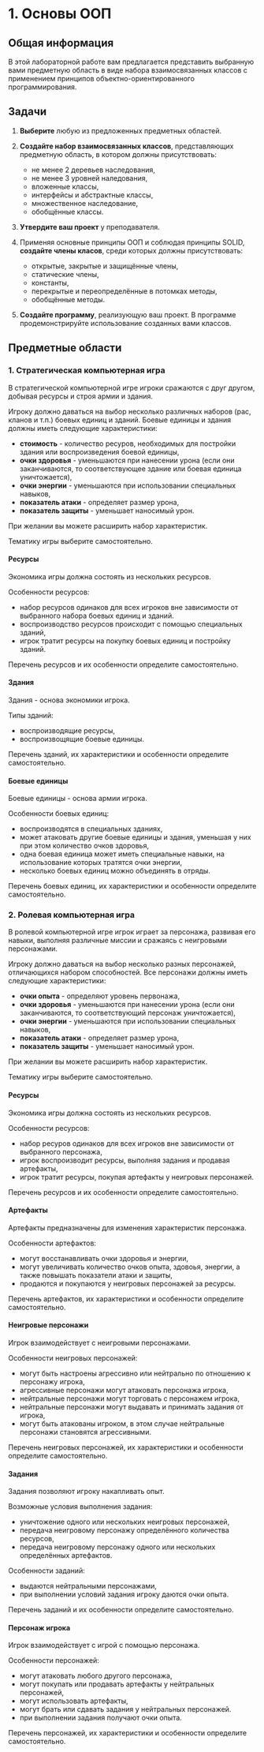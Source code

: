 # 1. Основы ООП

## Общая информация

В этой лабораторной работе вам предлагается представить выбранную вами 
предметную область в виде набора взаимосвязанных классов с применением
принципов объектно-ориентированного программирования.

## Задачи

1. **Выберите** любую из предложенных предметных областей.

2. **Создайте набор взаимосвязанных классов**, представляющих предметную 
область, в котором должны присутствовать:

    - не менее 2 деревьев наследования,
    - не менее 3 уровней наледования,
    - вложенные классы,
    - интерфейсы и абстрактные классы,
    - множественное наследование,
    - обобщённые классы.

3. **Утвердите ваш проект** у преподавателя.

4. Применяя основные принципы ООП и соблюдая принципы SOLID,
**создайте члены класов**, среди которых должны присутствовать:

    - открытые, закрытые и защищённые члены,
    - статические члены,
    - константы,
    - перекрытые и переопределённые в потомках методы,
    - обобщённые методы.

5. **Создайте программу**, реализующую ваш проект. В программе 
продемонстрируйте использование созданных вами классов.

## Предметные области

### 1. Стратегическая компьютерная игра

В стратегической компьютерной игре игроки сражаются с друг другом, добывая 
ресурсы и строя армии и здания.

Игроку должно даваться на выбор несколько различных наборов
(рас, кланов и т.п.) боевых единиц и зданий. Боевые единицы и здания должны 
иметь следующие характеристики:

- **стоимость** - количество ресуров, необходимых для постройки здания или 
воспроизведения боевой единицы,
- **очки здоровья** - уменьшаются при нанесении урона (если они 
заканчиваются, то соответствующее здание или боевая единица уничтожается),
- **очки энергии** - уменьшаются при использовании специальных навыков,
- **показатель атаки** - определяет размер урона,
- **показатель защиты** - уменьшает наносимый урон.

При желании вы можете расширить набор характеристик.

Тематику игры выберите самостоятельно.

#### Ресурсы

Экономика игры должна состоять из нескольких ресурсов.

Особенности ресурсов:

- набор ресурсов одинаков для всех игроков вне зависимости от выбранного набора 
боевых единиц и зданий.
- воспроизводство ресурсов происходит с помощью специальных зданий,
- игрок тратит ресурсы на покупку боевых единиц и постройку зданий.

Перечень ресурсов и их особенности определите самостоятельно.

#### Здания

Здания - основа экономики игрока.

Типы зданий:

- воспроизводящие ресурсы,
- воспроизвощящие боевые единицы.

Перечень зданий, их характеристики и особенности определите самостоятельно.

#### Боевые единицы

Боевые единицы - основа армии игрока.

Особенности боевых единиц:

- воспроизводятся в специальных зданиях,
- может атаковать другие боевые единицы и здания, уменьшая у них при этом 
количество очков здоровья,
- одна боевая единица может иметь специальные навыки, на использование 
которых тратятся очки энергии,
- несколько боевых единиц можно объединять в отряды.

Перечень боевых единиц, их характеристики и особенности определите 
самостоятельно.

### 2. Ролевая компьютерная игра

В ролевой компьютерной игре игрок играет за персонажа, развивая его навыки, 
выполняя различные миссии и сражаясь с неигровыми персонажами.

Игроку должно даваться на выбор несколько разных персонажей, отличающихся 
набором способностей. Все персонажи должны иметь следующие характеристики:

- **очки опыта** - определяют уровень первонажа,
- **очки здоровья** - уменьшаются при нанесении урона (если они заканчиваются,
то соответствующий персонаж уничтожается),
- **очки энергии** - уменьшаются при использовании специальных навыков,
- **показатель атаки** - определяет размер урона,
- **показатель защиты** - уменьшает наносимый урон.

При желании вы можете расширить набор характеристик.

Тематику игры выберите самостоятельно.

#### Ресурсы

Экономика игры должна состоять из нескольких ресурсов.

Особенности ресурсов:

- набор ресуров одинаков для всех игроков вне зависимости от выбранного 
персонажа,
- игрок воспроизводит ресурсы, выполняя задания и продавая артефакты,
- игрок тратит ресурсы, покупая артефакты у неигровых персонажей.

Перечень ресурсов и их особенности определите самостоятельно.

#### Артефакты

Артефакты предназначены для изменения характеристик персонажа.

Особенности артефактов:

- могут восстанавливать очки здоровья и энергии,
- могут увеличивать количество очков опыта, здовоья, энергии, а также 
повышать показатели атаки и защиты,
- продаются и покупаются у неигровых персонажей за ресурсы.

Перечень артефактов, их характеристики и особенности определите самостоятельно.

#### Неигровые персонажи

Игрок взаимодействует с неигровыми персонажами.

Особенности неигровых персонажей:

- могут быть настроены агрессивно или нейтрально по отношению к персонажу 
игрока,
- агрессивные персонажи могут атаковать персонажа игрока,
- нейтральные персонажи могут торговать с персонажем игрока,
- нейтральные персонажи могут выдавать и принимать задания от игрока,
- могут быть атакованы игроком, в этом случае нейтральные персонажи 
становятся агрессивными.

Перечень неигровых персонажей, их характеристики и особенности определите 
самостоятельно.

#### Задания

Задания позволяют игроку накапливать опыт.

Возможные условия выполнения задания:

- уничтожение одного или нескольких неигровых персонажей,
- передача неигровому персонажу определённого количества ресурсов,
- передача неигровому персонажу одного или нескольких определённых артефактов.

Особенности заданий:

- выдаются нейтральными персонажами,
- при выполнении условий задания игроку даются очки опыта.

Перечень заданий и их особенности определите самостоятельно.

#### Персонаж игрока

Игрок взаимодействует с игрой с помощью персонажа.

Особенности персонажей:

- могут атаковать любого другого персонажа,
- могут покупать или продавать артефакты у нейтральных персонажей,
- могут использовать артефакты,
- могут брать или сдавать задания у нейтральных персонажей.
- при выполнении задания получают очки опыта.

Перечень персонажей, их характеристики и особенности определите самостоятельно.